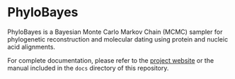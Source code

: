 # PhyloBayes

PhyloBayes is a Bayesian Monte Carlo Markov Chain (MCMC) sampler for phylogenetic reconstruction and molecular dating using protein and nucleic acid alignments.

For complete documentation, please refer to the [project website](http://www.atgc-montpellier.fr/phylobayes/) or the manual included in the `docs` directory of this repository.
